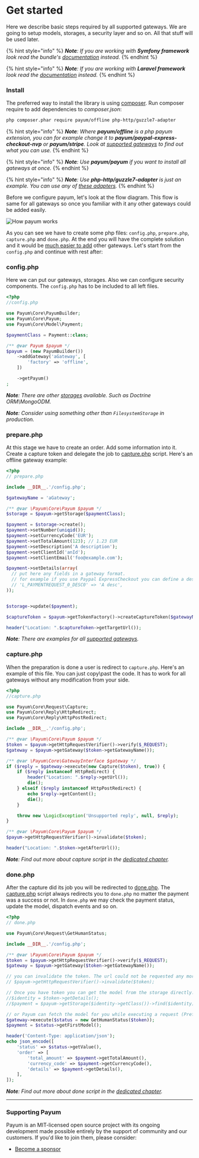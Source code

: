 # Get started

Here we describe basic steps required by all supported gateways. We are going to setup models, storages, a security layer and so on. All that stuff will be used later.

{% hint style="info" %}
_**Note**: If you are working with **Symfony framework** look read the bundle's_ [_documentation_](./#symfony-payum-bundle) _instead._
{% endhint %}

{% hint style="info" %}
_**Note**: If you are working with **Laravel framework** look read the_ [_documentation_](./#laravel-payum-package) _instead._
{% endhint %}

### Install

The preferred way to install the library is using [composer](http://getcomposer.org/). Run composer require to add dependencies to _composer.json_:

```bash
php composer.phar require payum/offline php-http/guzzle7-adapter
```

{% hint style="info" %}
_**Note**: Where **payum/offline** is a php payum extension, you can for example change it to **payum/paypal-express-checkout-nvp** or **payum/stripe**. Look at_ [_supported gateways_](supported-gateways.md) _to find out what you can use._
{% endhint %}

{% hint style="info" %}
_**Note**: Use **payum/payum** if you want to install all gateways at once._
{% endhint %}

{% hint style="info" %}
_**Note**: Use **php-http/guzzle7-adapter** is just an example. You can use any of_ [_these adapters_](https://packagist.org/providers/php-http/client-implementation)_._
{% endhint %}

Before we configure payum, let's look at the flow diagram. This flow is same for all gateways so once you familiar with it any other gateways could be added easily.

![How payum works](http://www.websequencediagrams.com/cgi-bin/cdraw?lz=cGFydGljaXBhbnQgcGF5cGFsLmNvbQoACwxVc2VyAAQNcHJlcGFyZS5waHAAHA1jYXB0dQAFE2RvbgAnBgpVc2VyLT4ANQs6AEUIIGEgcGF5bWVudAoAVAstLT4rAEsLOgBbCCB0b2tlbgoKAGcLLS0-AIE2CjogcmVxdWVzdCBhdXRoZW50aWNhdGlvbgoAgVkKLS0-AE0NZ2l2ZSBjb250cm9sIGJhY2sATg8tAIE-CDoAgUsFAHsHAIFTCC0-VXNlcjogc2hvdwCBQQggcmVzdWx0Cg\&s=default)

As you can see we have to create some php files: `config.php`, `prepare.php`, `capture.php` and `done.php`. At the end you will have the complete solution and it would be [much easier to add](paypal/express-checkout/get-it-started.md) other gateways. Let's start from the `config.php` and continue with rest after:

### config.php

Here we can put our gateways, storages. Also we can configure security components. The `config.php` has to be included to all left files.

```php
<?php
//config.php

use Payum\Core\PayumBuilder;
use Payum\Core\Payum;
use Payum\Core\Model\Payment;

$paymentClass = Payment::class;

/** @var Payum $payum */
$payum = (new PayumBuilder())
    ->addGateway('aGateway', [
        'factory' => 'offline',
    ])

    ->getPayum()
;
```

_**Note**: There are other_ [_storages_](storages.md) _available. Such as Doctrine ORM\MongoODM._

_**Note**: Consider using something other than `FilesystemStorage` in production._

### prepare.php

At this stage we have to create an order. Add some information into it. Create a capture token and delegate the job to [capture.php](examples/capture-script.md) script. Here's an offline gateway example:

```php
<?php
// prepare.php

include __DIR__.'/config.php';

$gatewayName = 'aGateway';

/** @var \Payum\Core\Payum $payum */
$storage = $payum->getStorage($paymentClass);

$payment = $storage->create();
$payment->setNumber(uniqid());
$payment->setCurrencyCode('EUR');
$payment->setTotalAmount(123); // 1.23 EUR
$payment->setDescription('A description');
$payment->setClientId('anId');
$payment->setClientEmail('foo@example.com');

$payment->setDetails(array(
  // put here any fields in a gateway format.
  // for example if you use Paypal ExpressCheckout you can define a description of the first item:
  // 'L_PAYMENTREQUEST_0_DESC0' => 'A desc',
));


$storage->update($payment);

$captureToken = $payum->getTokenFactory()->createCaptureToken($gatewayName, $payment, 'done.php');

header("Location: ".$captureToken->getTargetUrl());
```

_**Note**: There are examples for all_ [_supported gateways_](supported-gateways.md)_._

### capture.php

When the preparation is done a user is redirect to `capture.php`. Here's an example of this file. You can just copy\past the code. It has to work for all gateways without any modification from your side.

```php
<?php
//capture.php

use Payum\Core\Request\Capture;
use Payum\Core\Reply\HttpRedirect;
use Payum\Core\Reply\HttpPostRedirect;

include __DIR__.'/config.php';

/** @var \Payum\Core\Payum $payum */
$token = $payum->getHttpRequestVerifier()->verify($_REQUEST);
$gateway = $payum->getGateway($token->getGatewayName());

/** @var \Payum\Core\GatewayInterface $gateway */
if ($reply = $gateway->execute(new Capture($token), true)) {
    if ($reply instanceof HttpRedirect) {
        header("Location: ".$reply->getUrl());
        die();
    } elseif ($reply instanceof HttpPostRedirect) {
        echo $reply->getContent();
        die();
    }

    throw new \LogicException('Unsupported reply', null, $reply);
}

/** @var \Payum\Core\Payum $payum */
$payum->getHttpRequestVerifier()->invalidate($token);

header("Location: ".$token->getAfterUrl());
```

_**Note**: Find out more about capture script in the_ [_dedicated chapter_](examples/capture-script.md)_._

### done.php

After the capture did its job you will be redirected to [done.php](examples/done-script.md). The [capture.php](examples/capture-script.md) script always redirects you to `done.php` no matter the payment was a success or not. In `done.php` we may check the payment status, update the model, dispatch events and so on.

```php
<?php
// done.php

use Payum\Core\Request\GetHumanStatus;

include __DIR__.'/config.php';

/** @var \Payum\Core\Payum $payum */
$token = $payum->getHttpRequestVerifier()->verify($_REQUEST);
$gateway = $payum->getGateway($token->getGatewayName());

// you can invalidate the token. The url could not be requested any more.
// $payum->getHttpRequestVerifier()->invalidate($token);

// Once you have token you can get the model from the storage directly. 
//$identity = $token->getDetails();
//$payment = $payum->getStorage($identity->getClass())->find($identity);

// or Payum can fetch the model for you while executing a request (Preferred).
$gateway->execute($status = new GetHumanStatus($token));
$payment = $status->getFirstModel();

header('Content-Type: application/json');
echo json_encode([
    'status' => $status->getValue(),
    'order' => [
        'total_amount' => $payment->getTotalAmount(),
        'currency_code' => $payment->getCurrencyCode(),
        'details' => $payment->getDetails(),
    ],
]);
```

_**Note**: Find out more about done script in the_ [_dedicated chapter_](examples/done-script.md)_._

***

### Supporting Payum

Payum is an MIT-licensed open source project with its ongoing development made possible entirely by the support of community and our customers. If you'd like to join them, please consider:

* [Become a sponsor](https://github.com/sponsors/Payum)
